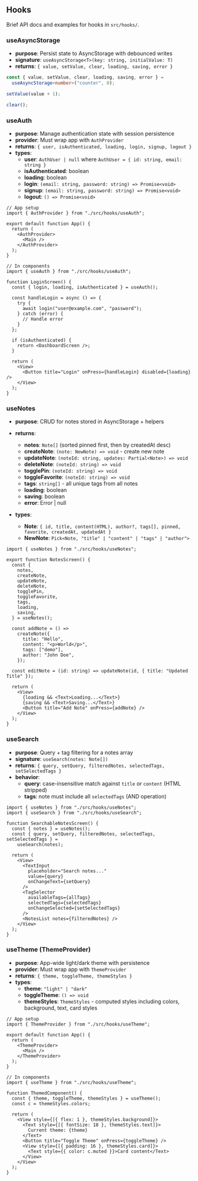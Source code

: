 ## Hooks

Brief API docs and examples for hooks in `src/hooks/`.

### useAsyncStorage

- **purpose**: Persist state to AsyncStorage with debounced writes
- **signature**: `useAsyncStorage<T>(key: string, initialValue: T)`
- **returns**: `{ value, setValue, clear, loading, saving, error }`

```ts
const { value, setValue, clear, loading, saving, error } =
  useAsyncStorage<number>("counter", 0);

setValue(value + 1);

clear();
```

### useAuth

- **purpose**: Manage authentication state with session persistence
- **provider**: Must wrap app with `AuthProvider`
- **returns**: `{ user, isAuthenticated, loading, login, signup, logout }`
- **types**:
  - **user**: `AuthUser | null` where `AuthUser = { id: string, email: string }`
  - **isAuthenticated**: boolean
  - **loading**: boolean
  - **login**: `(email: string, password: string) => Promise<void>`
  - **signup**: `(email: string, password: string) => Promise<void>`
  - **logout**: `() => Promise<void>`

```tsx
// App setup
import { AuthProvider } from "./src/hooks/useAuth";

export default function App() {
  return (
    <AuthProvider>
      <Main />
    </AuthProvider>
  );
}

// In components
import { useAuth } from "./src/hooks/useAuth";

function LoginScreen() {
  const { login, loading, isAuthenticated } = useAuth();

  const handleLogin = async () => {
    try {
      await login("user@example.com", "password");
    } catch (error) {
      // Handle error
    }
  };

  if (isAuthenticated) {
    return <DashboardScreen />;
  }

  return (
    <View>
      <Button title="Login" onPress={handleLogin} disabled={loading} />
    </View>
  );
}
```

### useNotes

- **purpose**: CRUD for notes stored in AsyncStorage + helpers
- **returns**:

  - **notes**: `Note[]` (sorted pinned first, then by createdAt desc)
  - **createNote**: `(note: NewNote) => void` - create new note
  - **updateNote**: `(noteId: string, updates: Partial<Note>) => void`
  - **deleteNote**: `(noteId: string) => void`
  - **togglePin**: `(noteId: string) => void`
  - **toggleFavorite**: `(noteId: string) => void`
  - **tags**: `string[]` - all unique tags from all notes
  - **loading**: boolean
  - **saving**: boolean
  - **error**: Error | null

- **types**:
  - **Note**: `{ id, title, content(HTML), author?, tags[], pinned, favorite, createdAt, updatedAt }`
  - **NewNote**: `Pick<Note, "title" | "content" | "tags" | "author">`

```tsx
import { useNotes } from "./src/hooks/useNotes";

export function NotesScreen() {
  const {
    notes,
    createNote,
    updateNote,
    deleteNote,
    togglePin,
    toggleFavorite,
    tags,
    loading,
    saving,
  } = useNotes();

  const addNote = () =>
    createNote({
      title: "Hello",
      content: "<p>World</p>",
      tags: ["demo"],
      author: "John Doe",
    });

  const editNote = (id: string) => updateNote(id, { title: "Updated Title" });

  return (
    <View>
      {loading && <Text>Loading...</Text>}
      {saving && <Text>Saving...</Text>}
      <Button title="Add Note" onPress={addNote} />
    </View>
  );
}
```

### useSearch

- **purpose**: Query + tag filtering for a notes array
- **signature**: `useSearch(notes: Note[])`
- **returns**: `{ query, setQuery, filteredNotes, selectedTags, setSelectedTags }`
- **behavior**:
  - **query**: case-insensitive match against `title` or `content` (HTML stripped)
  - **tags**: note must include all `selectedTags` (AND operation)

```tsx
import { useNotes } from "./src/hooks/useNotes";
import { useSearch } from "./src/hooks/useSearch";

function SearchableNotesScreen() {
  const { notes } = useNotes();
  const { query, setQuery, filteredNotes, selectedTags, setSelectedTags } =
    useSearch(notes);

  return (
    <View>
      <TextInput
        placeholder="Search notes..."
        value={query}
        onChangeText={setQuery}
      />
      <TagSelector
        availableTags={allTags}
        selectedTags={selectedTags}
        onChangeSelected={setSelectedTags}
      />
      <NotesList notes={filteredNotes} />
    </View>
  );
}
```

### useTheme (ThemeProvider)

- **purpose**: App-wide light/dark theme with persistence
- **provider**: Must wrap app with `ThemeProvider`
- **returns**: `{ theme, toggleTheme, themeStyles }`
- **types**:
  - **theme**: `"light" | "dark"`
  - **toggleTheme**: `() => void`
  - **themeStyles**: `ThemeStyles` - computed styles including colors, background, text, card styles

```tsx
// App setup
import { ThemeProvider } from "./src/hooks/useTheme";

export default function App() {
  return (
    <ThemeProvider>
      <Main />
    </ThemeProvider>
  );
}

// In components
import { useTheme } from "./src/hooks/useTheme";

function ThemedComponent() {
  const { theme, toggleTheme, themeStyles } = useTheme();
  const c = themeStyles.colors;

  return (
    <View style={[{ flex: 1 }, themeStyles.background]}>
      <Text style={[{ fontSize: 18 }, themeStyles.text]}>
        Current theme: {theme}
      </Text>
      <Button title="Toggle Theme" onPress={toggleTheme} />
      <View style={[{ padding: 16 }, themeStyles.card]}>
        <Text style={{ color: c.muted }}>Card content</Text>
      </View>
    </View>
  );
}
```
